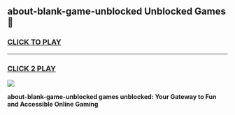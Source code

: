 
## about-blank-game-unblocked Unblocked Games👋
<h3>
<a href="https://news.freeplayer.one?title=about-blank-game-unblocked&ref=16F">CLICK TO PLAY</a></h3>
<hr>

<h3>
<a href="https://news.freeplayer.one?title=about-blank-game-unblocked&ref=16F">CLICK 2 PLAY</a>
  
</h3>

<a href="https://news.freeplayer.one?title=about-blank-game-unblocked&ref=16F/"><img src="https://clearcache.store/games.png"></a>


**about-blank-game-unblocked games unblocked: Your Gateway to Fun and Accessible Online Gaming**
